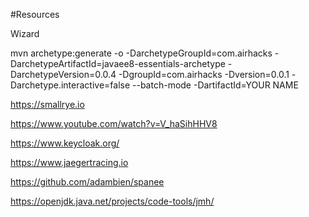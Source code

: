 #Resources

Wizard

mvn archetype:generate -o -DarchetypeGroupId=com.airhacks -DarchetypeArtifactId=javaee8-essentials-archetype -DarchetypeVersion=0.0.4 -DgroupId=com.airhacks -Dversion=0.0.1 -Darchetype.interactive=false --batch-mode -DartifactId=YOUR NAME

https://smallrye.io


https://www.youtube.com/watch?v=V_haSihHHV8

https://www.keycloak.org/

https://www.jaegertracing.io

https://github.com/adambien/spanee

https://openjdk.java.net/projects/code-tools/jmh/


